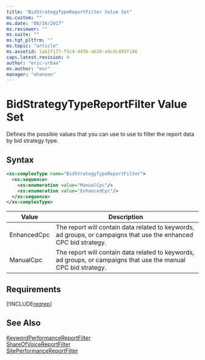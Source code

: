 ```yaml
---
title: "BidStrategyTypeReportFilter Value Set"
ms.custom: ""
ms.date: "08/16/2017"
ms.reviewer: ""
ms.suite: ""
ms.tgt_pltfrm: ""
ms.topic: "article"
ms.assetid: 1ab1f177-f5c4-447b-ab28-e5cdc493f146
caps.latest.revision: 4
author: "eric-urban"
ms.author: "eur"
manager: "ehansen"
---
```

# BidStrategyTypeReportFilter Value Set
Defines the possible values that you can use to use to filter the report data by bid strategy type.

## Syntax

```xml
<xs:complexType name="BidStrategyTypeReportFilter">
  <xs:sequence>
    <xs:enumeration value="ManualCpc"/>
    <xs:enumeration value="EnhancedCpc"/>
  </xs:sequence>
</xs:complexType>
```

|Value|Description|
|---------|---------------|
|EnhancedCpc|The report will contain data related to keywords, ad groups, or campaigns that use the enhanced CPC bid strategy.|
|ManualCpc|The report will contain data related to keywords, ad groups, or campaigns that use the manual CPC bid strategy.|


## Requirements
[!INCLUDE[reqrep](../reporting-api/includes/reqrep.md)]
## See Also
[KeywordPerformanceReportFilter](../reporting-api/keywordperformancereportfilter-data-object.md)  
[ShareOfVoiceReportFilter](../reporting-api/shareofvoicereportfilter-data-object.md)  
[SitePerformanceReportFilter](../Topic/SitePerformanceReportFilter%20Data%20Object.md)  
